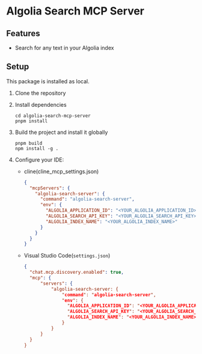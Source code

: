 # Algolia Search MCP Server

## Features

- Search for any text in your Algolia index

## Setup

This package is installed as local.

1. Clone the repository

1. Install dependencies

   ```shell
   cd algolia-search-mcp-server
   pnpm install
   ```

1. Build the project and install it globally

   ```shell
   pnpm build
   npm install -g .
   ```

1. Configure your IDE:

    - cline(cline_mcp_settings.json)

      ```json
      {
        "mcpServers": {
          "algolia-search-server": {
            "command": "algolia-search-server",
            "env": {
              "ALGOLIA_APPLICATION_ID": "<YOUR_ALGOLIA_APPLICATION_ID>",
              "ALGOLIA_SEARCH_API_KEY": "<YOUR_ALGOLIA_SEARCH_API_KEY>",
              "ALGOLIA_INDEX_NAME": "<YOUR_ALGOLIA_INDEX_NAME>"
            }
          }
        }
      }
      ```

    - Visual Studio Code(`settings.json`)

      ```json
      {
        "chat.mcp.discovery.enabled": true,
        "mcp": {
            "servers": {
                "algolia-search-server: {
                    "command": "algolia-search-server",
                    "env": {
                      "ALGOLIA_APPLICATION_ID": "<YOUR_ALGOLIA_APPLICATION_ID>",
                      "ALGOLIA_SEARCH_API_KEY": "<YOUR_ALGOLIA_SEARCH_API_KEY>",
                      "ALGOLIA_INDEX_NAME": "<YOUR_ALGOLIA_INDEX_NAME>"
                    }
                }
            }
        }
      }
      ```
